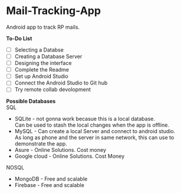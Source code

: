 # Mail-Tracking-App
Android app to track RP mails.

<b>To-Do List</b>
  - [ ] Selecting a Databse
  - [ ] Creating a Database Server
  - [ ] Designing the interface
  - [ ] Complete the Readme
  - [ ] Set up Android Studio
  - [ ] Connect the Android Studio to Git hub
  - [ ] Try remote collab devolopment
 
<b>Possible Databases</b></br>
SQL
  - SQLite - not gonna work becasue this is a local database.</br>
             Can be used to stash the local changes when the app is offline.
  - MySQL  - Can create a local Server and connect to android studio. </br>
             As long as phone and the server in same network, this can use to demonstrate the app. 
  - Asure  - Online Solutions. Cost money
  - Google cloud - Online Solutions. Cost Money

NOSQL
  - MongoDB -  Free and scalable
  - Firebase - Free and scalable
